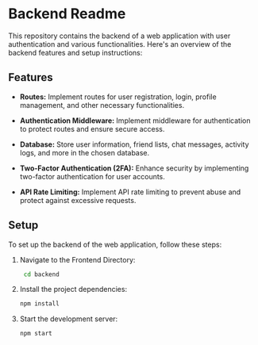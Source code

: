 # Backend Readme

This repository contains the backend of a web application with user authentication and various functionalities. Here's an overview of the backend features and setup instructions:

## Features

- **Routes:** Implement routes for user registration, login, profile management, and other necessary functionalities.

- **Authentication Middleware:** Implement middleware for authentication to protect routes and ensure secure access.

- **Database:** Store user information, friend lists, chat messages, activity logs, and more in the chosen database.

- **Two-Factor Authentication (2FA):** Enhance security by implementing two-factor authentication for user accounts.

- **API Rate Limiting:** Implement API rate limiting to prevent abuse and protect against excessive requests.

## Setup

To set up the backend of the web application, follow these steps:

1. Navigate to the Frontend Directory: 
   ```bash
    cd backend
2. Install the project dependencies:

    ```bash
    npm install
3. Start the development server:
    ```bash
    npm start
